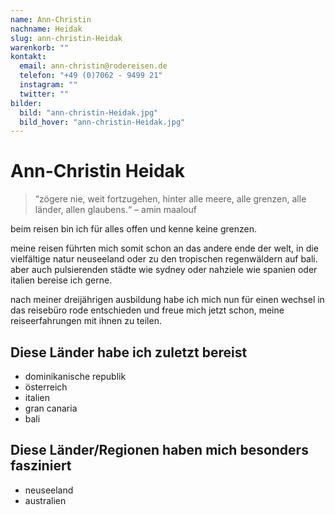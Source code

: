 ```yaml
---
name: Ann-Christin
nachname: Heidak
slug: ann-christin-Heidak
warenkorb: ""
kontakt:
  email: ann-christin@rodereisen.de
  telefon: "+49 (0)7062 - 9499 21"
  instagram: ""
  twitter: ""
bilder:
  bild: "ann-christin-Heidak.jpg"
  bild_hover: "ann-christin-Heidak.jpg"
---
```


# Ann-Christin Heidak

> “zögere nie, weit fortzugehen, hinter alle meere, alle grenzen, alle länder, allen glaubens.“ – amin maalouf

beim reisen bin ich für alles offen und kenne keine grenzen.

meine reisen führten mich somit schon an das andere ende der welt, in die vielfältige natur neuseeland oder zu den tropischen regenwäldern auf bali. aber auch pulsierenden städte wie sydney oder nahziele wie spanien oder italien bereise ich gerne.

nach meiner dreijährigen ausbildung habe ich mich nun für einen wechsel in das reisebüro rode entschieden und freue mich jetzt schon, meine reiseerfahrungen mit ihnen zu teilen.

## Diese Länder habe ich zuletzt bereist

- dominikanische republik
- österreich
- italien
- gran canaria
- bali

## Diese Länder/Regionen haben mich besonders fasziniert

- neuseeland
- australien
